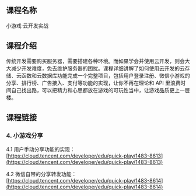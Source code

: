 ## 课程名称

小游戏·云开发实战

## 课程介绍

传统开发需要购买服务器，需要搭建各种环境。而如果学会并使用云开发，则会大大减少开发难度，免去维护服务器的困扰。课程详细讲解了如何使用云开发的云存储、云函数和云数据库功能完成一个完整项目，包括用户登录注册、微信小游戏的分享、排行榜、广告接入、支付等功能的实现，让你不再在理论和 API 里浪费时间自己找出路，可以把精力和心思都放在游戏的可玩性当中，让游戏品质更上一层楼。

## 课程链接

### 4. 小游戏分享

4.1 用户手动分享功能的实现：
[https://cloud.tencent.com/developer/edu/quick-play/1483-8613](https://cloud.tencent.com/developer/edu/quick-play/1483-8613)

4.2 微信自带的分享转发功能：
[https://cloud.tencent.com/developer/edu/quick-play/1483-8614](https://cloud.tencent.com/developer/edu/quick-play/1483-8614)
